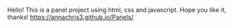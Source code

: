 Hello!
This is a panel project using html, css and javascript.
Hope you like it, thanks!
https://annachris3.github.io/Panels/
